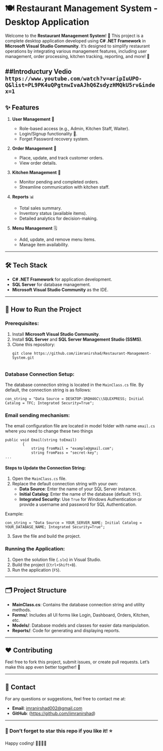 # 🍽 Restaurant Management System - Desktop Application

Welcome to the **Restaurant Management System**! 🎉 This project is a complete desktop application developed using **C# .NET Framework** in **Microsoft Visual Studio Community**. It’s designed to simplify restaurant operations by integrating various management features, including user management, order processing, kitchen tracking, reporting, and more! 🚀

##Introductury Vedio
`https://www.youtube.com/watch?v=aripIuUPO-Q&list=PL9PK4uQPgtnwIvaAJhQ6ZsdyzHMQkU5rv&index=1`
---

## ✨ Features
1. **User Management** 👤
   - Role-based access (e.g., Admin, Kitchen Staff, Waiter).
   - Login/Signup functionality 🔑.
   - Forget Password recovery system.

2. **Order Management** 🛒
   - Place, update, and track customer orders.
   - View order details.

3. **Kitchen Management** 🍳
   - Monitor pending and completed orders.
   - Streamline communication with kitchen staff.

4. **Reports** 📊
   - Total sales summary.
   - Inventory status (available items).
   - Detailed analytics for decision-making.

5. **Menu Management** 🗒️
   - Add, update, and remove menu items.
   - Manage item availability.

---

## 🛠️ Tech Stack
- **C# .NET Framework** for application development.
- **SQL Server** for database management.
- **Microsoft Visual Studio Community** as the IDE.

---

## 🚀 How to Run the Project
### Prerequisites:
1. Install **Microsoft Visual Studio Community**.
2. Install **SQL Server** and **SQL Server Management Studio (SSMS)**.
3. Clone this repository:
   ```
   git clone https://github.com/iimranirshad/Restaurant-Management-System.git
  
### Database Connection Setup:
The database connection string is located in the `MainClass.cs` file. By default, the connection string is as follows:

```
con_string = "Data Source = DESKTOP-1RQH46C\\SQLEXPRESS; Initial Catalog = TFC; Integrated Security=True";
```
### Email sending mechanism:
The email configuration file are located in model folder with name `email.cs` where you need to change these two things
```
public void Email(string toEmail)
        {
            string fromMail = "example@gmail.com";
            string fromPass = "secret-key";
...
```
#### Steps to Update the Connection String:
1. Open the `MainClass.cs` file.
2. Replace the default connection string with your own:
   - **Data Source**: Enter the name of your SQL Server instance.
   - **Initial Catalog**: Enter the name of the database (default: `TFC`).
   - **Integrated Security**: Use `True` for Windows Authentication or provide a username and password for SQL Authentication.

Example:
```
con_string = "Data Source = YOUR_SERVER_NAME; Initial Catalog = YOUR_DATABASE_NAME; Integrated Security=True";
```

3. Save the file and build the project.

### Running the Application:
1. Open the solution file (`.sln`) in Visual Studio.
2. Build the project (`Ctrl+Shift+B`).
3. Run the application (`F5`).


---

## 🗂️ Project Structure
- **MainClass.cs**: Contains the database connection string and utility methods.
- **Forms/**: Includes all UI forms like Login, Dashboard, Orders, Kitchen, etc.
- **Models/**: Database models and classes for easier data manipulation.
- **Reports/**: Code for generating and displaying reports.

---

## ❤️ Contributing
Feel free to fork this project, submit issues, or create pull requests. Let’s make this app even better together! 💪

---

## 📧 Contact
For any questions or suggestions, feel free to contact me at:
- **Email**: imranirshad002@gmail.com
- **GitHub**: (https://github.com/iimranirshad)

---

### 🌟 Don’t forget to star this repo if you like it! ⭐

Happy coding! 👨‍💻👩‍💻
